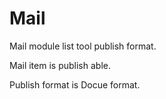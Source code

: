# Mail

Mail module list tool publish format.

Mail item is publish able.

Publish format is Docue format.